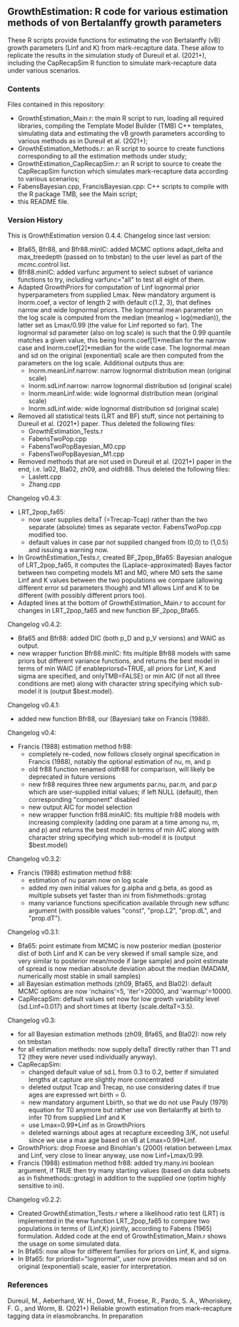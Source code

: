 GrowthEstimation: R code for various estimation methods of von Bertalanffy growth parameters 
--------------------------------------------------------------------------------------------

These R scripts provide functions for estimating the von Bertalanffy (vB) growth parameters (Linf and K) from mark-recapture data. These allow to replicate the results in the simulation study of Dureuil et al. (2021+), including the CapRecapSim R function to simulate mark-recapture data under various scenarios.


### Contents

Files contained in this repository:
* GrowthEstimation_Main.r: the main R script to run, loading all required libraries, compiling the Template Model Builder (TMB) C++ templates, simulating data and estimating the vB growth parameters according to various methods as in Dureuil et al. (2021+);
* GrowthEstimation_Methods.r: an R script to source to create functions corresponding to all the estimation methods under study;
* GrowthEstimation_CapRecapSim.r: an R script to source to create the CapRecapSim function which simulates mark-recapture data according to various scenarios;
* FabensBayesian.cpp, FrancisBayesian.cpp: C++ scripts to compile with the R package TMB, see the Main script;
* this README file.


### Version History

This is GrowthEstimation version 0.4.4. Changelog since last version:
* Bfa65, Bfr88, and Bfr88.minIC: added MCMC options adapt_delta and max_treedepth (passed on to tmbstan) to the user level as part of the mcmc.control list.
* Bfr88.minIC: added varfunc argument to select subset of variance functions to try, including varfunc="all" to test all eight of them.
* Adapted GrowthPriors for computation of Linf lognormal prior hyperparameters from supplied Lmax. New mandatory argument is lnorm.coef, a vector of length 2 with default c(1.2, 3), that defines narrow and wide lognormal priors. The lognormal mean parameter on the log scale is computed from the median (meanlog = log(median)), the latter set as Lmax/0.99 (the value for Linf reported so far). The lognormal sd parameter (also on log scale) is such that the 0.99 quantile matches a given value, this being lnorm.coef[1]*median for the narrow case and lnorm.coef[2]*median for the wide case. The lognormal mean and sd on the original (exponential) scale are then computed from the parameters on the log scale. Additional outputs thus are:
  - lnorm.meanLinf.narrow: narrow lognormal distribution mean (original scale)
  - lnorm.sdLinf.narrow: narrow lognormal distribution sd (original scale)
  - lnorm.meanLinf.wide: wide lognormal distribution mean (original scale)
  - lnorm.sdLinf.wide: wide lognormal distribution sd (original scale)
* Removed all statistical tests (LRT and BF) stuff, since not pertaining to Dureuil et al. (2021+) paper. Thus deleted the following files:
  - GrowthEstimation_Tests.r
  - FabensTwoPop.cpp
  - FabensTwoPopBayesian_M0.cpp
  - FabensTwoPopBayesian_M1.cpp
* Removed methods that are not used in Dureuil et al. (2021+) paper in the end, i.e. la02, Bla02, zh09, and oldfr88. Thus deleted the following files:
  - Laslett.cpp
  - Zhang.cpp

Changelog v0.4.3:
* LRT_2pop_fa65:
  - now user supplies deltaT (=Trecap-Tcap) rather than the two separate (absolute) times as separate vector. FabensTwoPop.cpp modified too.
  - default values in case par not supplied changed from (0,0) to (1,0.5) and issuing a warning now.
* In GrowthEstimation_Tests.r, created BF_2pop_Bfa65: Bayesian analogue of LRT_2pop_fa65, it computes the (Laplace-approximated) Bayes factor between two competing models M1 and M0, where M0 sets the same Linf and K values between the two populations we compare (allowing different error sd parameters though) and M1 allows Linf and K to be different (with possibly different priors too).
* Adapted lines at the bottom of GrowthEstimation_Main.r to account for changes in LRT_2pop_fa65 and new function BF_2pop_Bfa65.

Changelog v0.4.2:
* Bfa65 and Bfr88: added DIC (both p_D and p_V versions) and WAIC as output.
* new wrapper function Bfr88.minIC: fits multiple Bfr88 models with same priors but different variance functions, and returns the best model in terms of min WAIC (if enablepriorsd=TRUE, all priors for Linf, K and sigma are specified, and onlyTMB=FALSE) or min AIC (if not all three conditions are met) along with character string specifying which sub-model it is (output $best.model).

Changelog v0.4.1:
* added new function Bfr88, our (Bayesian) take on Francis (1988).

Changelog v0.4:
* Francis (1988) estimation method fr88:
  - completely re-coded, now follows closely orginal specification in Francis (1988), notably the optional estimation of nu, m, and p
  - old fr88 function renamed oldfr88 for comparison, will likely be deprecated in future versions
  - new fr88 requires three new arguments par.nu, par.m, and par.p which are user-supplied initial values; if left NULL (default), then corresponding "component" disabled
  - new output AIC for model selection
  - new wrapper function fr88.minAIC: fits multiple fr88 models with increasing complexity (adding one param at a time among nu, m, and p) and returns the best model in terms of min AIC along with character string specifying which sub-model it is (output $best.model)

Changelog v0.3.2:
* Francis (1988) estimation method fr88:
  - estimation of nu param now on log scale
  - added my own initial values for g.alpha and g.beta, as good as multiple subsets yet faster than ini from fishmethods::grotag
  - many variance functions specification available through new sdfunc argument (with possible values "const", "prop.L2", "prop.dL", and "prop.dT").

Changelog v0.3.1:
* Bfa65: point estimate from MCMC is now posterior median (posterior dist of both Linf and K can be very skewed if small sample size, and very similar to posterior mean/mode if large sample) and point estimate of spread is now median absolute deviation about the median (MADAM, numerically most stable in small samples)
* all Bayesian estimation methods (zh09, Bfa65, and Bla02): default MCMC options are now 'nchains'=5, 'iter'=20000, and 'warmup'=10000.
* CapRecapSim: default values set now for low growth variability level (sd.Linf=0.017) and short times at liberty (scale.deltaT=3.5).

Changelog v0.3:
* for all Bayesian estimation methods (zh09, Bfa65, and Bla02): now rely on tmbstan
* for all estimation methods: now supply deltaT directly rather than T1 and T2 (they were never used individually anyway).
* CapRecapSim:
  - changed default value of sd.L from 0.3 to 0.2, better if simulated lengths at capture are slightly more concentrated
  - deleted output Tcap and Trecap, no use considering dates if true ages are expressed wrt birth = 0.
  - new mandatory argument Lbirth, so that we do not use Pauly (1979) equation for T0 anymore but rather use von Bertalanffy at birth to infer T0 from supplied Linf and K
  - use Lmax=0.99*Linf as in GrowthPriors
  - deleted warnings about ages at recapture exceeding 3/K, not useful since we use a max age based on vB at Lmax=0.99*Linf.
* GrowthPriors: drop Froese and Binohlan's (2000) relation between Lmax and Linf, very close to linear anyway, use now Linf=Lmax/0.99.
* Francis (1988) estimation method fr88: added try.many.ini boolean argument, if TRUE then try many starting values (based on data subsets as in fishmethods::grotag) in addition to the supplied one (optim highly sensitive to ini).

Changelog v0.2.2:
* Created GrowthEstimation_Tests.r where a likelihood ratio test (LRT) is implemented in the enw function LRT_2pop_fa65 to compare two populations in terms of (Linf,K) jointly, according to Fabens (1965) formulation. Added code at the end of GrowthEstimation_Main.r shows the usage on some simulated data.
* In Bfa65: now allow for different families for priors on Linf, K, and sigma.
* In Bfa65: for priordist="lognormal", user now provides mean and sd on original (exponential) scale, easier for interpretation.


### References

Dureuil, M., Aeberhard, W. H., Dowd, M., Froese, R., Pardo, S. A., Whoriskey, F. G., and Worm, B. (2021+) Reliable growth estimation from mark–recapture tagging data in elasmobranchs. In preparation


